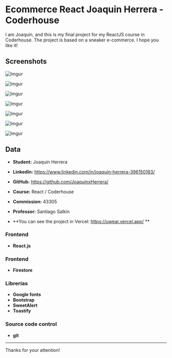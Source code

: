 # Ecommerce React Joaquin Herrera - Coderhouse

I am Joaquin, and this is my final project for my ReactJS course in Coderhouse. The project is based on a sneaker e-commerce. I hope you like it!

## Screenshots


![Imgur](https://i.ibb.co/YRQ3x4c/Captura-de-Pantalla-2023-08-15-a-la-s-10-31-28.png)

![Imgur](https://i.ibb.co/df1QjDj/Captura-de-Pantalla-2023-08-15-a-la-s-10-37-13.png)

![Imgur](https://i.ibb.co/yhymVXm/Captura-de-Pantalla-2023-08-15-a-la-s-10-58-00.png)

![Imgur](https://i.ibb.co/J3wVxhd/Captura-de-Pantalla-2023-08-15-a-la-s-10-59-00.png)

![Imgur](https://i.ibb.co/PT6hzq1/Captura-de-Pantalla-2023-08-15-a-la-s-10-59-14.png)

![Imgur](https://i.ibb.co/BNWbxTK/Captura-de-Pantalla-2023-08-15-a-la-s-10-59-38.png)

![Imgur](https://i.ibb.co/BjqJTCM/Captura-de-Pantalla-2023-08-15-a-la-s-11-01-12.png)






## Data

* **Student:** Joaquin Herrera

* **LinkedIn:** https://www.linkedin.com/in/joaquin-herrera-396150183/

* **GitHub:** https://github.com/JoaquinxHerrera/


* **Course:** React / Coderhouse

* **Commission:** 43305

* **Professor:** Santiago Salkin


* **You can see the project in Vercel:  https://uwear.vercel.app/ ** 


### Frontend

* **React.js**

### Frontend

* **Firestore**

### Librerías 

* **Google fonts**
* **Bootstrap**
* **SweetAlert**
* **Toastify**

### Source code control

* **git**

-------------------------------------------------

Thanks for your attention!
